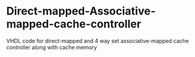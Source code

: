 # Direct-mapped-Associative-mapped-cache-controller
VHDL code for direct-mapped and 4 way set associative-mapped cache controller along with cache memory

